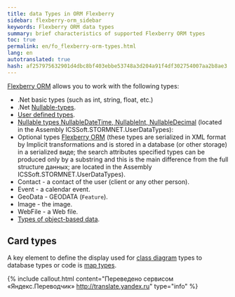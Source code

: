 ```yaml
--- 
title: data Types in ORM Flexberry 
sidebar: flexberry-orm_sidebar 
keywords: Flexberry ORM data types 
summary: brief characteristics of supported Flexberry ORM types 
toc: true 
permalink: en/fo_flexberry-orm-types.html 
lang: en 
autotranslated: true 
hash: af257975632901d4dbc8bf403ebbe53748a3d204a91f4df302754007aa2b8ae3 
--- 
```


[Flexberry ORM](fo_flexberry-orm.html) allows you to work with the following types: 

* .Net basic types (such as int, string, float, etc.) 
* .Net [Nullable-types](fd_nullable-types.html). 
* [User defined types](fo_convert-type-property.html). 
* [Nullable types NullableDateTime, NullableInt, NullableDecimal](fd_nullable-types.html) (located in the Assembly ICSSoft.STORMNET.UserDataTypes): 
* Optional types [Flexberry ORM](fo_flexberry-orm.html) (these types are serialized in XML format by Implicit transformations and is stored in a database (or other storage) in a serialized виде; the search attributes specified types can be produced only by a substring and this is the main difference from the full structure данных; are located in the Assembly ICSSoft.STORMNET.UserDataTypes). 
* Contact - a contact of the user (client or any other person). 
* Event - a calendar event. 
* GeoData - GEODATA (`Feature`). 
* Image - the image. 
* WebFile - a Web file. 
* [Types of object-based data](fo_data-object-as-attribute-type.html). 

## Card types 

A key element to define the display used for [class diagram](fd_class-diagram.html) types to database types or code is [map types](fd_types-map.html). 



{% include callout.html content="Переведено сервисом «Яндекс.Переводчик» <http://translate.yandex.ru>" type="info" %}